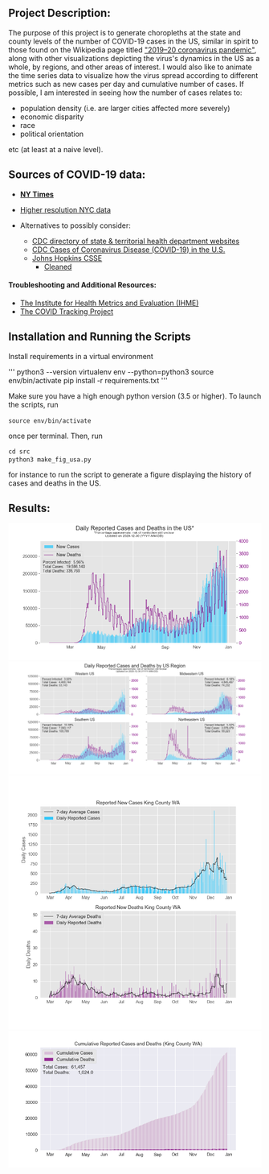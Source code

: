 <!--
For a project, write out the following:

Describing what you did
How you did it
What tools you used
What techniques you used
What data you used
What types of modeling you did
What you learned
Put a link to GitHub and/or a blog write up
-->

## Project Description: 
The purpose of this project is to generate choropleths at the state and county levels of the number of COVID-19 cases in the US, similar in spirit to those found on the Wikipedia page titled ["2019–20 coronavirus pandemic"](https://upload.wikimedia.org/wikipedia/commons/8/85/COVID-19_outbreak_USA_per_capita_cases_map_counties.svg), along with other visualizations depicting the virus's dynamics in the US as a whole, by regions, and other areas of interest. I would also like to animate the time series data to visualize how the virus spread according to different metrics such as new cases per day and cumulative number of cases. If possible, I am interested in seeing how the number of cases relates to: 
- population density (i.e. are larger cities affected more severely) 
- economic disparity 
- race 
- political orientation 

etc (at least at a naive level).

## Sources of COVID-19 data:
- **[NY Times](https://github.com/nytimes/covid-19-data)**
- [Higher resolution NYC data](https://github.com/nychealth/coronavirus-data)


- Alternatives to possibly consider:

    - [CDC directory of state & territorial health department websites](https://www.cdc.gov/publichealthgateway/healthdirectories/healthdepartments.html)
    - [CDC Cases of Coronavirus Disease (COVID-19) in the U.S.](https://www.cdc.gov/coronavirus/2019-ncov/cases-updates/cases-in-us.html)
    - [Johns Hopkins CSSE](https://github.com/CSSEGISandData/COVID-19)
        - [Cleaned](https://github.com/RamiKrispin/coronavirus)
    
#### Troubleshooting and Additional Resources:
- [The Institute for Health Metrics and Evaluation (IHME)](http://covid19.healthdata.org/united-states-of-america/washington?mkt_tok=eyJpIjoiT0dGbE9UaGhZV0ZsTkRJNSIsInQiOiJpMjBzb2N2WUpYUFM2RWFiQzZ0RGNYNVhMNEQrdytmb2ZVZkNwWSsyUFhiWjR6K1ZCWGtjR3k3c0dBckY0VEJORTVVR3o2cUFGRkJodzdBdW9EOVZZalwvSEhnRGRpTWtGN1hFbUJNSzgzQnVEM01CbEs5SFwvMHZPVjBwUzZuMGZyIn0%3D)
- [The COVID Tracking Project](https://covidtracking.com/)


## Installation and Running the Scripts
Install requirements in a virtual environment

'''
python3 --version
virtualenv env --python=python3
source env/bin/activate
pip install -r requirements.txt
'''

Make sure you have a high enough python version (3.5 or higher). To launch the scripts, run

`source env/bin/activate`

once per terminal. Then, run

```
cd src
python3 make_fig_usa.py
```

for instance to run the script to generate a figure displaying the history of cases and deaths in the US.

## Results:
![](figures/Daily_US.png)
![](figures/Daily_US_Regions.png)
![](figures/Daily_King_County.png)
![](figures/Cumulative_King_County.png)
